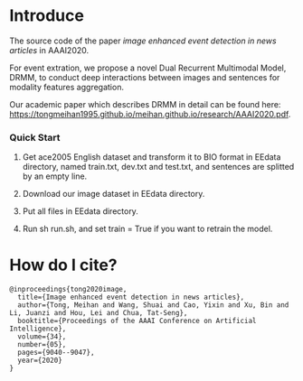 # Introduce
The source code of the paper *image enhanced event detection in news articles* in AAAI2020.

For event extration, we propose a novel Dual Recurrent Multimodal Model, DRMM, to conduct deep interactions between images and sentences for modality features aggregation.

Our academic paper which describes DRMM in detail can be found here: https://tongmeihan1995.github.io/meihan.github.io/research/AAAI2020.pdf.

### Quick Start

1. Get ace2005 English dataset and transform it to BIO format in EEdata directory, named train.txt, dev.txt and test.txt, and sentences are splitted by an empty line.

2. Download our image dataset in EEdata directory.

3. Put all files in EEdata directory.

4. Run sh run.sh, and set train = True if you want to retrain the model.


# How do I cite?
```
@inproceedings{tong2020image,
  title={Image enhanced event detection in news articles},
  author={Tong, Meihan and Wang, Shuai and Cao, Yixin and Xu, Bin and Li, Juanzi and Hou, Lei and Chua, Tat-Seng},
  booktitle={Proceedings of the AAAI Conference on Artificial Intelligence},
  volume={34},
  number={05},
  pages={9040--9047},
  year={2020}
}
```
